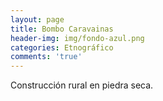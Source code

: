 ```yaml
---
layout: page
title: Bombo Caravainas
header-img: img/fondo-azul.png
categories: Etnográfico
comments: 'true'
---
```



Construcción rural en piedra seca.

<div class="photos">
</div>
